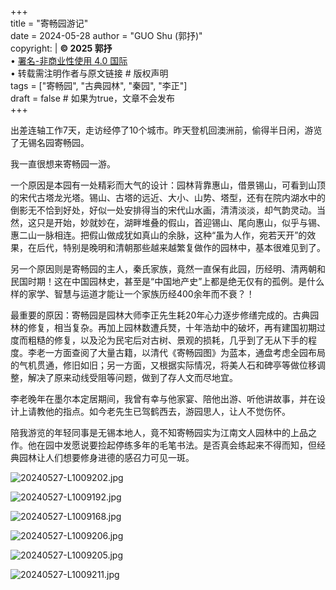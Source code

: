 +++  
title = "寄畅园游记"  
date = 2024-05-28
author = "GUO Shu (郭抒)"  
copyright: |
  **© 2025 郭抒**  
  • [署名-非商业性使用 4.0 国际](https://creativecommons.org/licenses/by-nc/4.0/)  
  • 转载需注明作者与原文链接 # 版权声明  
tags = ["寄畅园", "古典园林", "秦园", "李正"]  
draft = false # 如果为true，文章不会发布  
+++

出差连轴工作7天，走访经停了10个城市。昨天登机回澳洲前，偷得半日闲，游览了无锡名园寄畅园。

我一直很想来寄畅园一游。

一个原因是本园有一处精彩而大气的设计：园林背靠惠山，借景锡山，可看到山顶的宋代古塔龙光塔。锡山、古塔的远近、大小、山势、塔型，还有在院内湖水中的倒影无不恰到好处，好似一处安排得当的宋代山水画，清清淡淡，却气韵灵动。当然，这只是开始，妙就妙在，湖畔堆叠的假山，首迎锡山、尾向惠山，似乎与锡、惠二山一脉相连。把假山做成犹如真山的余脉，这种“虽为人作，宛若天开”的效果，在后代，特别是晚明和清朝那些越来越繁复做作的园林中，基本很难见到了。

另一个原因则是寄畅园的主人，秦氏家族，竟然一直保有此园，历经明、清两朝和民国时期！这在中国园林史，甚至是“中国地产史”上都是绝无仅有的孤例。是什么样的家学、智慧与运道才能让一个家族历经400余年而不衰？！

最重要的原因：寄畅园是园林大师李正先生耗20年心力逐步修缮完成的。古典园林的修复，相当复杂。再加上园林数遭兵燹，十年浩劫中的破坏，再有建国初期过度而粗糙的修复，以及沦为民宅后对古树、景观的损耗，几乎到了无从下手的程度。李老一方面查阅了大量古籍，以清代《寄畅园图》为蓝本，通盘考虑全园布局的气机贯通，修旧如旧；另一方面，又根据实际情况，将美人石和碑亭等做位移调整，解决了原来动线受阻等问题，做到了存人文而尽地宜。

李老晚年在墨尔本定居期间，我曾有幸与他家宴、陪他出游、听他讲故事，并在设计上请教他的指点。如今老先生已驾鹤西去，游园思人，让人不觉伤怀。

陪我游览的年轻同事是无锡本地人，竟不知寄畅园实为江南文人园林中的上品之作。他在园中发愿说要捡起停练多年的毛笔书法。是否真会练起来不得而知，但经典园林让人们想要修身进德的感召力可见一斑。



![20240527-L1009202.jpg](/images/2024-05-28-jichangyuan/20240527-L1009202.jpg)



![20240527-L1009192.jpg](/images/2024-05-28-jichangyuan/20240527-L1009192.jpg)



![20240527-L1009168.jpg](/images/2024-05-28-jichangyuan/20240527-L1009168.jpg)


![20240527-L1009206.jpg](/images/2024-05-28-jichangyuan/20240527-L1009206.jpg)


![20240527-L1009205.jpg](/images/2024-05-28-jichangyuan/20240527-L1009205.jpg)



![20240527-L1009211.jpg](/images/2024-05-28-jichangyuan/20240527-L1009211.jpg)

